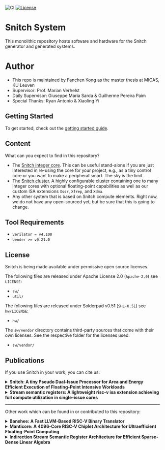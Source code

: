 ![CI](https://github.com/pulp-platform/snitch/actions/workflows/ci.yml/badge.svg)
[![License](https://img.shields.io/badge/License-Apache%202.0-blue.svg)](https://opensource.org/licenses/Apache-2.0)

# Snitch System

This monolithic repository hosts software and hardware for the Snitch generator and generated systems.
# Author
- This repo is maintained by Fanchen Kong as the master thesis at MICAS, KU Leuven
- Supervisor: Prof. Marian Verhelst
- Daily Supervisor: Giuseppe Maria Sarda & Guilherme Pereira Paim
- Special Thanks: Ryan Antonio & Xiaoling Yi
## Getting Started

To get started, check out the [getting started guide](https://pulp-platform.github.io/snitch/ug/getting_started/).

## Content

What can you expect to find in this repository?

- The [Snitch integer core](https://pulp-platform.github.io/snitch/rm/snitch/). This can be useful stand-alone if you are just
  interested in re-using the core for your project, e.g., as a tiny control core
  or you want to make a peripheral smart. The sky is the limit.
- The [Snitch cluster](https://pulp-platform.github.io/snitch/ug/snitch_cluster/). A highly configurable cluster containing one to many
  integer cores with optional floating-point capabilities as well as our custom
  ISA extensions `Xssr`, `Xfrep`, and `Xdma`.
- Any other system that is based on Snitch compute elements. Right now, we do not
  have any open-sourced yet, but be sure that this is going to change.

## Tool Requirements

* `verilator = v4.100`
* `bender >= v0.21.0`

## License

Snitch is being made available under permissive open source licenses.

The following files are released under Apache License 2.0 (`Apache-2.0`) see `LICENSE`:

- `sw/`
- `util/`

The following files are released under Solderpad v0.51 (`SHL-0.51`) see `hw/LICENSE`:

- `hw/`

The `sw/vendor` directory contains third-party sources that come with their own
licenses. See the respective folder for the licenses used.

- `sw/vendor/`

## Publications

If you use Snitch in your work, you can cite us:

<details>
<summary><b>Snitch: A tiny Pseudo Dual-Issue Processor for Area and Energy Efficient Execution of Floating-Point Intensive Workloads</b></summary>
<p>

```
@article{zaruba2020snitch,
  title={Snitch: A tiny Pseudo Dual-Issue Processor for Area and Energy Efficient Execution of Floating-Point Intensive Workloads},
  author={Zaruba, Florian and Schuiki, Fabian and Hoefler, Torsten and Benini, Luca},
  journal={IEEE Transactions on Computers},
  year={2020},
  publisher={IEEE}
}
```

</p>
</details>

<details>
<summary><b>Stream semantic registers: A lightweight risc-v isa extension achieving full compute utilization in single-issue cores</b></summary>
<p>

```
@article{schuiki2020stream,
  title={Stream semantic registers: A lightweight risc-v isa extension achieving full compute utilization in single-issue cores},
  author={Schuiki, Fabian and Zaruba, Florian and Hoefler, Torsten and Benini, Luca},
  journal={IEEE Transactions on Computers},
  volume={70},
  number={2},
  pages={212--227},
  year={2020},
  publisher={IEEE}
}
```

</p>
</details>

---

Other work which can be found in or contributed to this repository:

<details>
<summary><b>Banshee: A Fast LLVM-Based RISC-V Binary Translator</b></summary>
<p>

```
@INPROCEEDINGS{9643546,
  author={Riedel, Samuel and Schuiki, Fabian and Scheffler, Paul and Zaruba, Florian and Benini, Luca},
  booktitle={2021 IEEE/ACM International Conference On Computer Aided Design (ICCAD)}, 
  title={Banshee: A Fast LLVM-Based RISC-V Binary Translator}, 
  year={2021},
  volume={},
  number={},
  pages={1-9},
  doi={10.1109/ICCAD51958.2021.9643546}
}
```

</p>
</details>

<details>
<summary><b>Manticore: A 4096-Core RISC-V Chiplet Architecture for Ultraefficient Floating-Point Computing</b></summary>
<p>

```
@ARTICLE{9296802,
  author={Zaruba, Florian and Schuiki, Fabian and Benini, Luca},
  journal={IEEE Micro}, 
  title={Manticore: A 4096-Core RISC-V Chiplet Architecture for Ultraefficient Floating-Point Computing}, 
  year={2021},
  volume={41},
  number={2},
  pages={36-42},
  doi={10.1109/MM.2020.3045564}
}
```

</p>
</details>

<details>
<summary><b>Indirection Stream Semantic Register Architecture for Efficient Sparse-Dense Linear Algebra</b></summary>
<p>

```
@INPROCEEDINGS{9474230,
  author={Scheffler, Paul and Zaruba, Florian and Schuiki, Fabian and Hoefler, Torsten and Benini, Luca},
  booktitle={2021 Design, Automation & Test in Europe Conference & Exhibition (DATE)}, 
  title={Indirection Stream Semantic Register Architecture for Efficient Sparse-Dense Linear Algebra}, 
  year={2021},
  volume={},
  number={},
  pages={1787-1792},
  doi={10.23919/DATE51398.2021.9474230}
}
```

</p>
</details>

